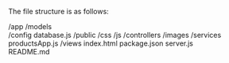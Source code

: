 The file structure is as follows:

/app                    <!-- all our files for the node components (e.g. routes and models) -->
  /models       
/config                 <!-- all our configuration stuff will go here -->
  database.js 
/public                 <!-- this will hold all the files for the frontend (Angular Application stuff) -->
  /css
  /js
    /controllers
    /images
    /services
   productsApp.js       <!-- the angularjs code for our web app -->
  /views
  index.html            <!-- the main view -->
package.json            <!-- the npm configuration to install whatever depenedencies/models are needed for nodejs -->
server.js               <!-- the node configuration file -->     
README.md               <!-- the readme file -->
